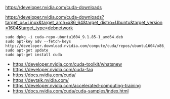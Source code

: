 https://developer.nvidia.com/cuda-downloads

https://developer.nvidia.com/cuda-downloads?target_os=Linux&target_arch=x86_64&target_distro=Ubuntu&target_version=1604&target_type=debnetwork

```
sudo dpkg -i cuda-repo-ubuntu1604_9.1.85-1_amd64.deb
sudo apt-key adv --fetch-keys http://developer.download.nvidia.com/compute/cuda/repos/ubuntu1604/x86_64/7fa2af80.pub
sudo apt-get update
sudo apt-get install cuda
```

- https://developer.nvidia.com/cuda-toolkit/whatsnew
- https://developer.nvidia.com/cuda-faq
- https://docs.nvidia.com/cuda/
- https://devtalk.nvidia.com/
- https://developer.nvidia.com/accelerated-computing-training
- https://docs.nvidia.com/cuda/cuda-samples/index.html
